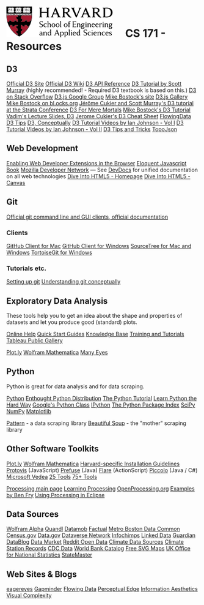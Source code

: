 # ![](i/seas.png) &nbsp; &nbsp; CS 171 - Resources

## D3

[Official D3 Site](http://d3js.org/)
[Official D3 Wiki](https://github.com/mbostock/d3/wiki)
[D3 API Reference](https://github.com/mbostock/d3/wiki/API-Reference)
[D3 Tutorial by Scott Murray](http://alignedleft.com/tutorials/d3/) (highly recommended! - Required D3 textbook is based on this.)
[D3 on Stack Overflow](http://stackoverflow.com/questions/tagged/d3.js)
[D3.js Google Group](https://groups.google.com/forum/?fromgroups#!forum/d3-js)
[Mike Bostock's site](http://bost.ocks.org/mike/)
[D3.js Gallery](http://biovisualize.github.com/d3visualization/)
[Mike Bostock on bl.ocks.org](http://bl.ocks.org/mbostock)
[J&eacute;r&ocirc;me Cukier and Scott Murray's D3 tutorial at the Strata Conference](http://github.com/alignedleft/strata-d3-tutorial)
[D3 For Mere Mortals](http://www.recursion.org/d3-for-mere-mortals/)
[Mike Bostock's D3 Tutorial](http://bost.ocks.org/mike/d3/workshop/)
[Vadim's Lecture Slides, D3](http://vogievetsky.github.com/IntroD3/#1)
[Jerome Cukier's D3 Cheat Sheet](http://www.jeromecukier.net/wp-content/uploads/2012/10/d3-cheat-sheet.pdf)
[FlowingData D3 Tips](http://flowingdata.com/tag/d3/)
[D3, Conceptually](http://code.hazzens.com/d3tut/lesson_0.html)
[D3 Tutorial Videos by Ian Johnson - Vol I](http://enjalot.github.com/dot-enter/)
[D3 Tutorial Videos by Ian Johnson - Vol II](http://enjalot.github.com/dot-append/)
[D3 Tips and Tricks](http://www.d3noob.org/)
[TopoJson](https://github.com/mbostock/topojson)

## Web Development

[Enabling Web Developer Extensions in the Browser](http://macwright.org/enable-web-developer-extensions/)
[Eloquent Javascript Book](http://eloquentjavascript.net/)
[Mozilla Developer Network](https://developer.mozilla.org/en-US/)
— See [DevDocs](http://devdocs.io/) for unified documentation on all web technologies
[Dive Into HTML5 - Homepage](http://diveintohtml5.info/index.html)
[Dive Into HTML5 - Canvas](http://diveintohtml5.info/canvas.html)

## Git


[Official git command line and GUI clients, official documentation](http://git-scm.com/)

### Clients

[GitHub Client for Mac](http://mac.github.com/)
[GitHub Client for Windows](http://windows.github.com/)
[SourceTree for Mac and Windows](http://www.sourcetreeapp.com)
[TortoiseGit for Windows](https://code.google.com/p/tortoisegit/)

### Tutorials etc. 


[Setting up git](https://help.github.com/articles/set-up-git)
[Understanding git conceptually](http://www.sbf5.com/~cduan/technical/git/)


## Exploratory Data Analysis

These tools help you to get an idea about the shape and properties of datasets and let you produce good (standard) plots.

[Online Help](http://onlinehelp.tableausoftware.com/current/pro/online/en-us/help.htm)
[Quick Start Guides](http://www.tableausoftware.com/support/manuals/quickstart)
[Knowledge Base](http://kb.tableausoftware.com/)
[Training and Tutorials](http://www.tableausoftware.com/learn/training)
[Tableau Public Gallery](http://www.tableausoftware.com/public/gallery/all)

[Plot.ly](https://plot.ly)
[Wolfram Mathematica](http://www.wolfram.com/mathematica/)
[Many Eyes](http://manyeyes.alphaworks.ibm.com/manyeyes/)

## Python

Python is great for data analysis and for data scraping.

[Python](http://python.org/)
[Enthought Python Distribution](http://www.enthought.com/products/epd.php)
[The Python Tutorial](http://docs.python.org/tutorial/)
[Learn Python the Hard Way](http://learnpythonthehardway.org/)
[Google's Python Class](http://code.google.com/edu/languages/google-python-class/)
[IPython](http://ipython.org/)
[The Python Package Index](http://pypi.python.org/pypi)
[SciPy](http://www.scipy.org/)
[NumPy](http://numpy.scipy.org/)
[Matplotlib](http://matplotlib.sourceforge.net/)

[Pattern](http://www.clips.ua.ac.be/pattern) - a data scraping library
[Beautiful Soup](http://www.crummy.com/software/BeautifulSoup/) - the "mother" scraping library



## Other Software Toolkits

[Plot.ly](https://plot.ly)
[Wolfram Mathematica](http://www.wolfram.com/mathematica/)
[Harvard-specific Installation Guidelines](https://docs.google.com/file/d/0B2Pu4bcI9HyORndZekF0YXl5VWc/edit)
[Protovis](http://vis.stanford.edu/protovis/) (JavaScript)
[Prefuse](http://prefuse.org/) (Java)
[Flare](http://flare.prefuse.org/) (ActionScript)
[Piccolo](http://www.piccolo2d.org/) (Java / C#)
[Microsoft Vedea](http://research.microsoft.com/en-us/projects/vedea/)
[25 Tools](http://www.insideria.com/2009/12/28-rich-data-visualization-too.html)
[75+ Tools](http://www.tripwiremagazine.com/2009/12/70-tools-for-visualizing-your-data-css-flash-jquery-php.html)

[Processing main page](http://processing.org/)
[Learning Processing](http://www.learningprocessing.com/)
[OpenProcessing.org](http://www.openprocessing.org/)
[Examples by Ben Fry](http://benfry.com/writing/archives/3)
[Using Processing in Eclipse](http://gigl.scs.carleton.ca/node/48)

## Data Sources

[Wolfram Alpha](http://www.wolframalpha.com/)
[Quandl](http://www.quandl.com)
[Datamob](http://datamob.org/datasets)
[Factual](http://www.factual.com/)
[Metro Boston Data Common](http://metrobostondatacommon.org/)
[Census.gov](http://www.census.gov/)
[Data.gov](http://www.data.gov/)
[Dataverse Network](http://thedata.org/)
[Infochimps](http://infochimps.com/)
[Linked Data](http://linkeddata.org/)
[Guardian DataBlog](http://www.guardian.co.uk/news/datablog)
[Data Market](http://datamarket.com/)
[Reddit Open Data](http://www.reddit.com/r/opendata)
[Climate Data Sources](http://www.realclimate.org/index.php/data-sources/)
[Climate Station Records](http://www.metoffice.gov.uk/climatechange/science/monitoring/subsets.html)
[CDC Data](http://www.cdc.gov/nchs/data_access/data_tools.htm)
[World Bank Catalog](http://data.worldbank.org/data-catalog)
[Free SVG Maps](http://www.d-maps.com/index.php?lang=en)
[UK Office for National Statistics](http://www.statistics.gov.uk/default.asp)
[StateMaster](http://www.statemaster.com/index.php)

## Web Sites & Blogs

[eagereyes](http://eagereyes.org/)
[Gapminder](http://www.gapminder.org/blog/)
[Flowing Data](http://flowingdata.com/)
[Perceptual Edge](http://www.perceptualedge.com/blog/)
[Information Aesthetics](http://infosthetics.com/)
[Visual Complexity](http://www.visualcomplexity.com/vc/)

